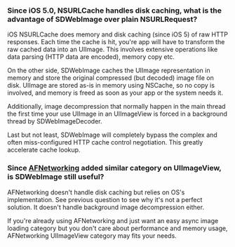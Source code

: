 ### Since iOS 5.0, NSURLCache handles disk caching, what is the advantage of SDWebImage over plain NSURLRequest?

iOS NSURLCache does memory and disk caching (since iOS 5) of raw HTTP responses. Each time the cache is hit, you're app will have to transform the raw cached data into an UIImage. This involves extensive operations like data parsing (HTTP data are encoded), memory copy etc.

On the other side, SDWebImage caches the UIImage representation in memory and store the original compressed (but decoded) image file on disk. UIImage are stored as-is in memory using NSCache, so no copy is involved, and memory is freed as soon as your app or the system needs it.

Additionally, image decompression that normally happen in the main thread the first time your use UIImage in an UIImageView is forced in a background thread by SDWebImageDecoder.

Last but not least, SDWebImage will completely bypass the complex and often miss-configured HTTP cache control negotiation. This greatly accelerate cache lookup.

### Since [AFNetworking](https://github.com/AFNetworking/AFNetworking) added similar category on UIImageView, is SDWebImage still useful?

AFNetworking doesn't handle disk caching but relies on OS's implementation. See previous question to see why it's not a perfect solution. It doesn't handle background image decompression either.

If you're already using AFNetworking and just want an easy async image loading category but you don't care about performance and memory usage, AFNetworking UIImageView category may fits your needs.